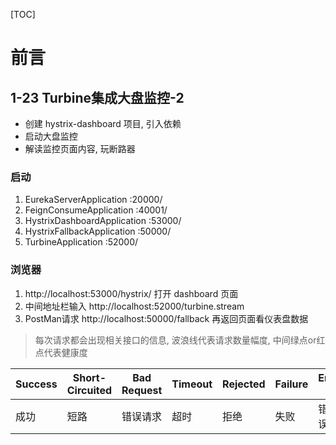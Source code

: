 [TOC]

# 前言

## 1-23 Turbine集成大盘监控-2 

- 创建 hystrix-dashboard 项目, 引入依赖
- 启动大盘监控
- 解读监控页面内容, 玩断路器 

### 启动

1. EurekaServerApplication :20000/
1. FeignConsumeApplication :40001/
1. HystrixDashboardApplication :53000/
1. HystrixFallbackApplication :50000/
1. TurbineApplication :52000/

### 浏览器

1. http://localhost:53000/hystrix/ 打开 dashboard 页面
1. 中间地址栏输入 http://localhost:52000/turbine.stream
1. PostMan请求 http://localhost:50000/fallback 再返回页面看仪表盘数据

> 每次请求都会出现相关接口的信息, 波浪线代表请求数量幅度, 中间绿点or红点代表健康度

Success | Short-Circuited | Bad Request | Timeout | Rejected | Failure | Error %
---|---|---|---|---|---|---
成功|短路|错误请求|超时|拒绝|失败|错误%


